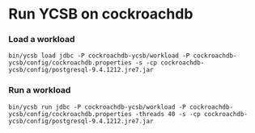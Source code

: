 # Run YCSB on cockroachdb

### Load a workload
```
bin/ycsb load jdbc -P cockroachdb-ycsb/workload -P cockroachdb-ycsb/config/cockroachdb.properties -s -cp cockroachdb-ycsb/config/postgresql-9.4.1212.jre7.jar
```

### Run a workload
```
bin/ycsb run jdbc -P cockroachdb-ycsb/workload -P cockroachdb-ycsb/config/cockroachdb.properties -threads 40 -s -cp cockroachdb-ycsb/config/postgresql-9.4.1212.jre7.jar
```
